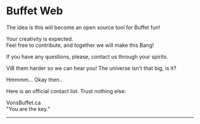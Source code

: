 # Buffet Web

The idea is this will become an open source tool for Buffet fun!

Your creativity is expected.
</br>Feel free to contribute, and together we will make this Bang!

If you have any questions, please, contact us through your spirits.

ViB them harder so we can hear you! The universe isn't that big, is it?

Hmmmm... Okay then..

Here is an official contact list. Trust nothing else:

VonsBuffet.ca
</br>"You are the key."

***
